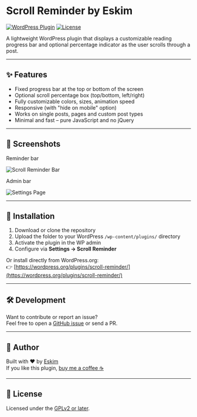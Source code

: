 # Scroll Reminder by Eskim

[![WordPress Plugin](https://img.shields.io/wordpress/plugin/v/scroll-reminder-by-eskim.svg)](https://wordpress.org/plugins/scroll-reminder-by-eskim/)
[![License](https://img.shields.io/badge/license-GPLv2-blue.svg)](https://www.gnu.org/licenses/gpl-2.0.html)

A lightweight WordPress plugin that displays a customizable reading progress bar and optional percentage indicator as the user scrolls through a post.

---

## ✨ Features

- Fixed progress bar at the top or bottom of the screen
- Optional scroll percentage box (top/bottom, left/right)
- Fully customizable colors, sizes, animation speed
- Responsive (with "hide on mobile" option)
- Works on single posts, pages and custom post types
- Minimal and fast – pure JavaScript and no jQuery

---

## 📸 Screenshots

Reminder bar

![Scroll Reminder Bar](https://ps.w.org/scroll-reminder-by-eskim/assets/screenshot-1.png) 

Admin bar

![Settings Page](https://ps.w.org/scroll-reminder-by-eskim/assets/screenshot-2.png)

---

## 🔧 Installation

1. Download or clone the repository
2. Upload the folder to your WordPress `/wp-content/plugins/` directory
3. Activate the plugin in the WP admin
4. Configure via **Settings → Scroll Reminder**

Or install directly from WordPress.org:  
👉 [https://wordpress.org/plugins/scroll-reminder/](https://wordpress.org/plugins/scroll-reminder/)

---

## 🛠️ Development

Want to contribute or report an issue?  
Feel free to open a [GitHub issue](https://github.com/youruser/scroll-reminder/issues) or send a PR.

---

## 🚀 Author

Built with ❤️ by [Eskim](https://eskim.pl)  
If you like this plugin, [buy me a coffee ☕](https://eskim.pl)

---

## 📄 License

Licensed under the [GPLv2 or later](https://www.gnu.org/licenses/gpl-2.0.html).
